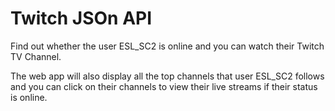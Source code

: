 # Twitch JSOn API

Find out whether the user ESL_SC2 is online and you can watch their Twitch TV Channel. 

The web app will also display all the top channels that user ESL_SC2 follows and you can click on their channels to view their live streams if their status is online.